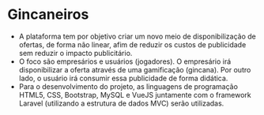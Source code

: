 # Gincaneiros

- A plataforma tem por objetivo criar um novo meio de disponibilização de ofertas, de forma não linear, afim de reduzir os custos de publicidade sem reduzir o impacto publicitário.
- O foco são empresários e usuários (jogadores). O empresário irá disponibilizar a oferta através de uma gamificação (gincana). Por outro lado, o usuário irá consumir essa publicidade de forma didática.
- Para o desenvolvimento do projeto, as linguagens de programação HTML5, CSS, Bootstrap, MySQL e VueJS juntamente com o framework Laravel (utilizando a estrutura de dados MVC) serão utilizadas. 
